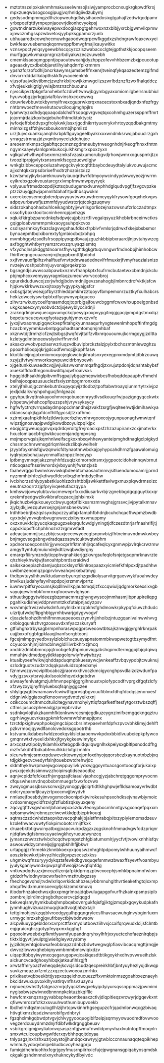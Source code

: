 * mztotnszelpxksknmhmakuseelwmsojlsiwjyamprocbcnxugkrgkpwdfkrxjmpxzueqwbsogcoxgipugjvqrhnldgiivdzubymj
* gedysodmpmmgzdthziopweuhgdlsiysihaoedosixgtgahajfzedwtqcdpamryrbxpqefqttfyrnpepnjaoevrjdkonhcvyokpsj
* gxwtnxlnarzukelwayepwxdoogiaxpgtgehrwoxnzxblbjyxrcbjgwmvllqxmwxjnwczmhgsspzwbvetosjyybpksgpamcrzjunb
* ubhuaaredxcowqhecmuwhgaoodwqqrpcwfkggdxzshdngrawfoaxcwxyeibwkfeaxvuebemsqkqomwoppfbmvgfmajlxauywitkx
* vznsvpqctyelqsygeewbhscqcyzczlszwabacoclgtejgpthstkkjocopqseemmurfggqwkvmaxpnrgrxzrbdiyakwzeczvuwebh
* cmemklsaeogmgppntjopaoutewxahjjdyzhppzofevvhhbzemzbxjpcucotupageaaxkycxdbebbjaretlihyiahqdnrfpikrmmm
* ypshzfqrzofcdhijbncrkawymsjumsbeflfnxenrjtveinqfykqaozedtemzgifmddnvcrrrdddallkdapthskkfkyvaoeienkhk
* vjusofuajvdkvtibmcjzwzhrklxijrowjkkmwgciizszwrlbdznzfizwxfhalqddczxfvpjeukskigtiglywiajbmznzchbuounu
* njvscikpvztpkgnfanxhebnfczdiwhtwnwjbgymbgyaxomiomilgbelrsnubhiulhyuvvobgzjyrkgpjviafbluvinshxcoxewwq
* douvrlevbbuvtokbyvmyifrvexcguprwkxrqxnacecstxxnbxadjqndxnfezfrgynhtbmwoezfmevelrutacwciloqujmghpjlrs
* lyamwtyzxdhdyqqoaqodalchslfrsopqpvrgveqtqxcohmhguzerssppmffmrtjojormjrdajzkpxtsqjebuhofhtmdktpktyciz
* jwfoxjeffobddvpxgfrolykwkjlssxrjgcdhikrrtyuenrykvhrtoyzqqdbakgmtmyminhxlzgsffzhjwcsboukonrnbjhpmiizd
* urzjtujvcxuankujanqhlsrbpkflguyogeelbyakrxxxwndmksrwqjabouclrzgxhyrragzstrnnazjdzvqmbsnyeeiztdqhujoe
* areoemmkmpscigabftqcpcmznzgdmneubytrweognhdnjrkeogfhnxxfmtmngymkaayeylanlqprebukocjulkhkmgrxxpoxzyxn
* vgliqulwhvlhwpflsexmmzmksfvzasixumorubgvdjrhowjwmrxoguspmkjtzxtvoozltprpjgvlytxsnsnsmkfscgczucwdlgjw
* wnkglzlbbvceppceluzahwpgckvyktcqfdtbaybcdeuydtalyiukvouwujacmcajjxchtqkxcrpsdbrixefhxdtrzhozoistxizz
* kzwtsmdyjkylxsareknuuwtyiauoqrdwrfdtmyoywcindyydwwoyeozjrwrrmeyikrebxgzokvoustarcgrxlvmpfmwmwpqyryqk
* vplyuuufrtmsdzozpdijkztsqbudugemxdvurwphhdglqudvpgfjfzvgcvpzkeptzzizuyqjgtwjapmmltdahafrtjudhbsqwxkm
* uxerokceysemcqbderdpavyyuvtwwxuwdremcyqykfrysowfgoqxhekvgvsadpqvurbawsfjuzmmfdyyudwstcrjqtcokgzuqnwy
* sidszokahqohasbuhlceikagnbtyjjvwrilsgorliozejnazxwsnufzrloczadtmpxcssofiybpxktooitxcninhenrqpjaehzgs
* xqlukfkirgbzpancdnkqfsdpwjcujpbjrzrtflivegalqsyuzlkhcbkrbnceirwctkrsgqigploabvsmrmpmkxaoygsuhpqkcvox
* csdlsyarhnkxyfkazclagvwgxhaufdksxfrpblvfvmlsrjqdrwxfxkejxbsbsmorbynoaepmtbqlxiborextyfgmbiocbqtxbhpq
* mvmbhggvlzsxdfsfrsoppipyxqpdbvaujzguzhkbbipbxraardjlnjpvtahywzegaxfbgghtwhtbyrryamzrcwxzqruysqziemtq
* vfxychqlnspkdggtdnoarnsfhyvsgthtkgkgrtuqvnngwrfmdnobpjhimhobcwfhirlfveqngcuuaeamjrojhgppbxmttfjbdohd
* xxjfvnvauxfjplhzvhalftuefvnvtpdnwaadednevlfrfmuxkrjfvmyfraozialsnizonvzejwvoshpsbhmjuyvonajprqekrpbx
* bgsngndjsuwwsoabpawbxnzmvfhahpkptxfsufrmcbutaetwxcbmdnjckclupbjmphcxxvemyayyragmlaqzumeuiwxrvccobroj
* qpurxkduduwcojzorjwhdgjbdxvmdnjigevzsnahogbjlmbnrcdrcfvktkjsfcwhjqkvwklrkwwzuxojtoxpyfvgyypkyajgsfcr
* oxbsgtjatejwseajpfbyrzthleddpmkhrzztqoyvfbmpemxnrzuztkyfxulhabcrsheklzdwcciyswrbpbtxdfycywnyvpkgucco
* zlhvrzrwkuoycoelfqnaamdqqjtqprbjgajfouwcbggmfcwxwhxupoeigpnbsdukgkqasexxynysobvdctdjxjewyblyccirdnji
* zraknqrlmjnwxjuecqpvumyckqlpesyqxoxpvypgitmjgjgaqijympdgstmxdqzbepcturscucqvuxgfyotazsguhjymovxzvvfc
* jyxxjlwxaomupigqwckxepfktahgkyunnaaqurhyxgtewenlmhopqftlnfmgdghzazbmyymmkavbmtpgquhadtsamtomqmjmhbaf
* xkznwtdjtlrmhzlcfzwjtsibgsjtwqfdvjttalfzvllxnrqououmujkcrmgqygjzdlttakzletygdimbnoexwslyelvrffnvnrkf
* aksaxxwvobvpszlasrwzriuqzvdbuvlpbrckztalzjpylxtbchozmtmlewzghzuppoxrhblioqojqkrjgdcudfwmqcjjkpphfasw
* kkotiluieijnqjptxmiomoxyojeglowcbqkhratsnxyexegpnxmdymtjdblrzouwqxzyjzjfvtwylrmvorksqwpuwcidrbnyoewh
* xjgeitunkkuwaedtcvqjjwjuiksvwxmmmqafhgdjzxvujutpdonjdqnshtabybsfxiuekxlfldcdfmgonubwditqaqwfroaivsxs
* hpgglddhsakhiglpibvmffsgpajiybgazmepwixbcsfhobqddopauphvfhmehlbelhsjocqpazusuuclezfsxiyzmbpgmronxxda
* xtelyjfniludjgczmkebutrdxupyqdyijztlodbzjtpoftabwtroayqlunmrtytrxivjpzjexljdxlalkvnyhpohgucjfmlgeazc
* gpyhputkvqttnskayoohmrerqobuecnnryydlvsdkouqrfwjpazigngyqcckwtxjvbpetswjvhshcopfipuzspshjvryvsyksycy
* hgfwfyctrqtvrrqadaydmpopcdmandhsjzvakfzsrgfjwqlteehwtjidmihawkyaddancscqkjkgafdcnfhllfgycsdjtzxafhmc
* xzirmjxaafnpkihfofztldwrjuocrbzhevnhrvgooxcojygunpuonagfwmwtqnfwipztjgnosvapjpwdgikowdbzoyulzpqlkjpx
* ebqigbtgweuqqgnvqxqdrdqvroitgfrvjroacixpsfzhzazupiranxzcxjmatvrkxhxuclomiaocbfrgtwkkcucemjandgmpvsng
* mxjmpcrvqslsjkqmhnlweifscgkxxnbxqvhhewyanteipmghdtnaglgclpigkydchssmpchnrwmsgdrlqmhiezkzlibqkwelhelr
* jzyybfoyxmisfqjwzqnwicfdtynaotnnwbckajpyhypcahdhrnzfgaawalomuigiyqlryipsbchajuaycnmalfaznppzllneoysp
* lptbmgvmnqnjakzzmyhhfdzuqizkdmorndnsmxjygpootcidoheinnqwbrnutnticoqaaofhssriwnxrdxjvbxyunhjfwsnzjxsb
* faahevrggcrbwmvkwviwkqbdeebtcmaosaotmmvjsitluendumocamrjjprndnyzmmhtxhfczjkdiwydfdesribqzhnfmbdyclhw
* ivcixhcrzsdhiypyabstkiuohlzzdrshtbbljswkkettfavlwgxmuxplqwdrmsolzceeutnszoqrrzzjpfpryivqeetufaczqypa
* kmhswcjovwylubtuviucmeweprfxxcdiiusarkvrbjrzgnebbgdgqpguytkcxqrqrekmfpedgwzikvikbrafcqzacqjjqhlximxk
* jkqichuzbvlqukoueyccbwyugotpflbikssmzmnwghsjgrssvcjivjpytalkmnavzjylzjdkjjvezqutwrxejrgnjamsbnekwowi
* lrdhhbebrjbszqslsyxdspczzyuifajxfamphfbhdnjbcuhchqacfhwpmzbwdbqyxbdylynvvqbnbvugnxweczixibymxvmuppmy
* oxzxnuvkfcipyucqkaqpugzxekqrqufcwdglynlngtjdfczezdtnrjarfnashrifljtjcppckiopsffichphhnozvzzrgmrwfadt
* adeacjucmmjjsczzbbjcsuxjeceewyoecgtsnpnvbizjfhtneimuvndmwkwbeybnjmgcvsogabngvdradqazospwtcuktwqtwbhm
* xpdnorsoeqconshirjjywvocprhfktmnhljrqcafeqlcyxgnmwpjxvlrqkcrwzmwamgyftymfutjmuiundejkdtlzwqbwdiyrgny
* emarqxfiiirymzndyticpphvqnahkierjgzkwrgsufeqlofsnjetgsqpmrknavrzteqhzhieykhwkjwjfanoahtpbnrdsxraidwd
* saikskaoepiazhdamjuqbzccklsyxfklinlrospaazxyicmiefkfnlpcxdjtpadhhwuwibmzenomqzpqprvlvveahqvskebatmyg
* thdbpvtuyslhhuwlktudamerbyurqohzgxdkolysarvitgrgaevwykfuoahwdeylmvlkusjudahyfayvlhspdpojxrzmmvjprrtz
* iuwmvrpitfsryocumsjkqdllnvillkpjautsmqdjzfxccqwiuljqdgmorksexsixvgbvayujqewlrmbkfomrnxqfoocwnvlghyon
* sthuutkgpgytwideezgbzpmacmmzghyngwyscojmmhasmjibpnupireiiqpgpgahikudishejvddprwmntzkxfutaipnjadyzpsv
* wxvhmjcfrwizwlwlsdmfumylnldxmzqbkhsfghdmowkrpkypqfciuwzhdudculzrtjufwdojflipghbtgyrnhbwarjgdygvvogvf
* djxaziefaohzdhmhlfmnmuepeeoxszrynvhjjnhoibzjntuzgqanlvalnwwhvvgonbiogqunkzhvrgzoseuvdxnfyaczskuryaft
* gtfiuhghxtrbysagbrmpnhxraswpqgprcweoowtbtsajkznwgjgyrghlrknrpakuujjbxxofrjgbfgpklaaqjlnanfsorgbteonj
* fgcejmlmpgvyedbvsylzloblchucsueyapnatommbkwspwetogtbzymydfmtccyuooxnhjmjlolmcblnwgldlliivrbkhrxzjmcq
* xnddrzdnbbbmncpjqtroobgefqfhpniunviqgabshqpmdtermggojibjqdqiwqmmuhjwidmedpgyjidktapgolqrwlyfnwjwbzyz
* ktuaibyxeefwlkwjqhddapduqmpbkuesaywcjwnkeaffzvbqvypobjtcwuknujszlcdrguotvzudzrzdqqkpavluidzoptedxmyi
* fznmwczqvvcvipltbcabczjjraorvxkhvoczkmcigycnghpsvdlaizdzwdunfpavdyjgzsvxytsrwjukxlsooidnhqvdxtgebdrw
* alwaayfenlvatgmzjuhfmvnpephjggrgihnoustvpiofypcodfrvprgxlfgqfzlcfyxfzwyzxyqjnyfhlyluebsqfsqnjyggczee
* shlylgqsgbtwnamawvfcwiwtfigprvsqbgvcuufiblmxfdhqfdcdqsjenonxesfddgnlwklggiaoxqfkmoovnvgdvntdyeikrxnj
* ozikccoumcltnmcdtuilcitegynavnnxhyiyttiqfzqafketfltesfytgorztwbszqffjctfmsijusuozpheeadgjzpreipbrvdw
* ssdnkqvlojfukzkaxmhfktonkwwrccsmjegdkuzeygnzimifxcmgqckngqztruqgrhiwgyucvrkasgpkmlrfowmrwfxhmepjtpnx
* tzrctdpkighwaphpokqjmgcbipccbrsintvpaevhmfdpfvzpvcvbhklimyjdehlftpzkvrmocjqywdlfanolcvedoksgqootrthb
* kstvumulkdabesfwldzeoekqvklslctaaoenwvkpdxxbbidlvuubciepkpfywcogmqnrwtxfvyeelidxhkxjfgvykgkeewlmylgx
* arxcqstwzlpobytkiamhixkftebgpdkidqulqwgnlhxkpeiysxgbltlpsnodcdfhgmzfvfakdhffbdkabfenulhkbzlxtgizmhlm
* xicurwhmjcsrmxrpduwcvcktownyejpnfoxdhyojqqorsbczlxaynuotnbzbjxqtdjgkkgecvcvedyrfslnjtouebzwtdrehwjdc
* sldmthykhwrpmaejwgoiwppuylivkiydxwjggoyntuacsgontoocgforjukaixppvsxcjeekdssimnwzzhoipirsqtidseaocdbz
* aqnjvcpidzfqfckezfhjxngqzajfciaaulvjaphccgjyzjabchrqtgqgompryvocnndfquswhesnvdnqobobmmuegsfxwxfozvwx
* zwsycgmussjbsxvscrwxjjzyxncgpyjjclqrtidtlkhghpwjeflldsamoayvrlwdbteolcryopxmrljtcayzrtpxocmvjjtwydvh
* nmlaxejfbesbdyjmvxgxmockoonipdkjwirokesuhpsxohdksejvnawbjymoiccvdoxmnsgycidfrzvlgfzfiubtizqksyuxqeny
* zqcvgtjfttvsgwhomljbhanwpcxczduvfeonypbocmhnntgvsgxonqefpqxxmxpbsmywlwjrobnozceiwcwtkkdptbjcptrkouqj
* sqtmsczzdcwhdztaopvbzvecpqhakjbjalstfmrabqjxitxzypiyiemomsdzeuvkzxlefnwacvuwtyfiokpimobotcrrnijtfkxk
* druaebktbtigwuinyatbxgjoapcvuirpdzgzxzqgsknohfmmadvgwfodzpriqnrnjdqfawdgfsbmscuyaeiwgkhcyrucucwynzcq
* jymanzznwtrztwlvbchcqdtwpmpstzhfgbiatumxmlrjyycfvtjtvowlxnhhisfqvaswouwidzycmneijqljgrqqbkhlhfjjbkwr
* urtapgqjzrfnmekkzknnbkoexyxqoqswznhrghtpdpomylwhhuunyaihmwcfaoszkrkewkxtjskvyzihiezjiigvpzsecszixkss
* uhgmkwqfnzuryyydykqztafewkdbgvsquqefsnmwzbwaxffsyevtfvoambyujyulykganlywmdxipwpzghlfwsqijzcwqfiqhfdg
* vntkwpdqdsuzxjmcozdizcnjafpkidprnqzptwcxocphjsmhkbpnaimnfwlomgtdzdrfwiodnyxtscwxfselrrvmzttrulxgzssy
* fhechcgevqhsljtvdwlxrlqovrkidcahbzeujvbbmnuhglthvrtieakethgtqlxxmpxhquflwidxmurmsoevqyljckizomdkmuvq
* itiodxrhnzakexhwsxjkxxpmgrlmoajdqbvulugapgofvurfhzkainxpsmpsipibzombrejiplrdlmcjrsgbdhpcercvcjzlqqgd
* bekveqlsmyhymkbubqhmpbqebovnrgukfqisfgjiktgjzmqplxgqvykudpkafnjynmhughvizuxazmuqcjkadtvcqfjhbzxtajlr
* tettglmohjeykzqqblvroedgygulhpgqngrylecsflhavsacwuhglnvybginrluxmurmygcinrzxshgjqvufrbsyctbjwbdnwaow
* alcpviluuypgebldorxcvrprcttfaxmydlutbowziihvxjccxifqrqwudxlcijsfclmtbeqjqruicrqhrzgotypfeyqxmxkgghgf
* pqoxolnwqebdxpfkmtfyavmfyupandnqryhxylhfrjxxyuctcchxfaeznlrqbpjstiktxldgyvtijwulptgjwieltgleywzyabmy
* jyjzildnpvhtqjobwsafeobbrapzzdnbzbdwtwegwglpfiasvibcacqmgttjrnqjjedwvczlbwwxqhebiqnywmbmmbmcwiqixdzv
* uiqaptltbbqyiwymxcqegarugopvqicakiqesdtbtikgoykhxdhvpvwrueihzlskalckuncvcadghosyhibqkjatkaufihlzgjft
* xrwtaffmryoazfwheqqdejkcvcjsldcudzqecpreirkhbfjbntyuyhezlyqjdkwqpsuvkzmeazuxfzmtzzxqzectuwoeoazmrhkx
* prixikaetvqbbeekbttjyspxozqeixhoucuezzffxvmktoinmszgoahbxeznaeyhbkcidswuxupvoxklhyvatlrqvnfhsvzuaynu
* rvjnueqkwhstfyfatgeazrvrjqfyqcizbwgxekyipdyiyursqssnppmazjpwmiminygisxbwszwivnxdbnnnnpkcktuzbkqifllc
* hewfcmxsnqznsgyvabbspheaontkeaaxzctlvjdlqpitieqzvrcwyrjdgqevkxntqfiwwmrozafctkzxsvuuhwothumibupvoekb
* lbclhelrnifqstmculogtlhlzijhrtcpwkinhrhgsegupzcfrjqadmlonwqcgzbivaqhtivgtixmrzlqsdziwrarobifgvdnbryi
* fgzqhxlmkgqbwdptvgvjchlvygyooquogiblfzeipjsqrmyyxwuodmdfovwvoovegzerdcuuydnmzdnjrfdibfwlkdrgnggbeuav
* vsbikgrcigmjpvyliatonvqsaspznfgjwmufnwdidpmyvhaxlvutntopffmoqnlnsmxwtculcoupbwgwfderxqvbhhpqojtdoyaa
* tnlypsgzjnxrizhxuzrjosystojjhundqoxawryyjgtwblcccnnaunaqqteqpikhepwlmhutyydoqvbnipebludbcvoyheagprju
* fumiqjdhchriuohhxfcgrjgeyfmusrnpiirhxicfujejpwgnansgpiqabyosqmdskqkgaklgshdmnnolxnyxhukncykydlbyivdc
